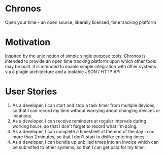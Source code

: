 Chronos
=======

Open your time - an open source, liberally licensed, time tracking platform

Motivation
===========

Inspired by the unix notion of simple single purpose tools, Chronos is intended to provide an open time tracking platform upon which other tools may be built. It is intended to enable simple integration with other systems via a plugin architecture and a toolable JSON / HTTP API.

User Stories
============
1. As a developer, I can start and stop a task timer from multiple devices, so that I can record my time without worrying about changing devices or locations.
2. As a developer, I can receive reminders at regular intervals during working hours, so that I don't forget to record what I'm doing.
3. As a developer, I can complete a timesheet at the end of the day in no more than 2 minutes, so that I don't start to dislike entering times.
4. As a developer, I can bundle up unbilled times into an invoice which can be submitted to other systems, so that I can get paid for my time.
